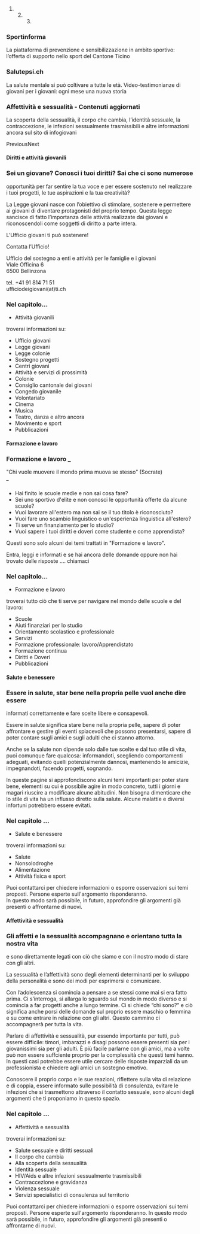   1.   2.   3. 

### Sportinforma

La piattaforma di prevenzione e sensibilizzazione in ambito sportivo:
l’offerta di supporto nello sport del Cantone Ticino

### Salutepsi.ch

La salute mentale si può coltivare a tutte le età. Video-testimonianze di
giovani per i giovani: ogni mese una nuova storia

### Affettività e sessualità - Contenuti aggiornati

La scoperta della sessualità, il corpo che cambia, l’identità sessuale, la
contraccezione, le infezioni sessualmente trasmissibili e altre informazioni
ancora sul sito di infogiovani

PreviousNext

####  Diritti e attività giovanili

### Sei un giovane? Conosci i tuoi diritti? Sai che ci sono numerose
opportunità per far sentire la tua voce e per essere sostenuto nel realizzare
i tuoi progetti, le tue aspirazioni e la tua creatività?

La Legge giovani nasce con l’obiettivo di stimolare, sostenere e permettere ai
giovani di diventare protagonisti del proprio tempo. Questa legge sancisce di
fatto l’importanza delle attività realizzate dai giovani e riconoscendoli come
soggetti di diritto a parte intera.

L’Ufficio giovani ti può sostenere!

Contatta l’Ufficio!  
  
Ufficio del sostegno a enti e attività per le famiglie e i giovani  
Viale Officina 6  
6500 Bellinzona

tel. +41 91 814 71 51  
ufficiodeigiovani(at)ti.ch  

###  Nel capitolo...

  * Attività giovanili

troverai informazioni su:

  * Ufficio giovani
  * Legge giovani
  * Legge colonie
  * Sostegno progetti
  * Centri giovani
  * Attività e servizi di prossimità
  * Colonie
  * Consiglio cantonale dei giovani
  * Congedo giovanile
  * Volontariato
  * Cinema
  * Musica
  * Teatro, danza e altro ancora
  * Movimento e sport
  * Pubblicazioni

####  Formazione e lavoro

### Formazione e lavoro _  
"Chi vuole muovere il mondo prima muova se stesso" (Socrate)  
_

###  

  * Hai finito le scuole medie e non sai cosa fare?
  * Sei uno sportivo d'elite e non conosci le opportunità offerte da alcune scuole? 
  * Vuoi lavorare all'estero ma non sai se il tuo titolo è riconosciuto?
  * Vuoi fare uno scambio linguistico o un'esperienza linguistica all'estero?
  * Ti serve un finanziamento per lo studio?
  * Vuoi sapere i tuoi diritti e doveri come studente e come apprendista?

Questi sono solo alcuni dei temi trattati in "Formazione e lavoro".

Entra, leggi e informati e se hai ancora delle domande oppure non hai trovato
delle risposte .... chiamaci

###  Nel capitolo...

  * Formazione e lavoro

troverai tutto ciò che ti serve per navigare nel mondo delle scuole e del
lavoro:

  * Scuole
  * Aiuti finanziari per lo studio
  * Orientamento scolastico e professionale
  * Servizi
  * Formazione professionale: lavoro/Apprendistato
  * Formazione continua
  * Diritti e Doveri
  * Pubblicazioni

####  Salute e benessere

### Essere in salute, star bene nella propria pelle vuol anche dire essere
informati correttamente e fare scelte libere e consapevoli.

Essere in salute significa stare bene nella propria pelle, sapere di poter
affrontare e gestire gli eventi spiacevoli che possono presentarsi, sapere di
poter contare sugli amici e sugli adulti che ci stanno attorno.  
  
Anche se la salute non dipende solo dalle tue scelte e dal tuo stile di vita,
puoi comunque fare qualcosa: informandoti, scegliendo comportamenti adeguati,
evitando quelli potenzialmente dannosi, mantenendo le amicizie, impegnandoti,
facendo progetti, sognando.

In queste pagine si approfondiscono alcuni temi importanti per poter stare
bene, elementi su cui è possibile agire in modo concreto, tutti i giorni e
magari riuscire a modificare alcune abitudini. Non bisogna dimenticare che lo
stile di vita ha un influsso diretto sulla salute. Alcune malattie e diversi
infortuni potrebbero essere evitati.

###  Nel capitolo ...

  * Salute e benessere

troverai informazioni su:

  * Salute
  * Nonsolodroghe
  * Alimentazione
  * Attività fisica e sport

Puoi contattarci per chiedere informazioni o esporre osservazioni sui temi
proposti. Persone esperte sull'argomento risponderanno.  
In questo modo sarà possibile, in futuro, approfondire gli argomenti già
presenti o affrontarne di nuovi.

####  Affettività e sessualità

### Gli affetti e la sessualità accompagnano e orientano tutta la nostra vita
e sono direttamente legati con ciò che siamo e con il nostro modo di stare con
gli altri.

La sessualità e l’affettività sono degli elementi determinanti per lo sviluppo
della personalità e sono dei modi per esprimersi e comunicare.  
  
Con l’adolescenza si comincia a pensare a se stessi come mai si era fatto
prima. Ci s’interroga, si allarga lo sguardo sul mondo in modo diverso e si
comincia a far progetti anche a lungo termine. Ci si chiede “chi sono?” e ciò
significa anche porsi delle domande sul proprio essere maschio o femmina e su
come entrare in relazione con gli altri. Questo cammino ci accompagnerà per
tutta la vita.  
  
Parlare di affettività e sessualità, pur essendo importante per tutti, può
essere difficile: timori, imbarazzi e disagi possono essere presenti sia per i
giovanissimi sia per gli adulti. È più facile parlarne con gli amici, ma a
volte può non essere suffciente proprio per la complessità che questi temi
hanno. In questi casi potrebbe essere utile cercare delle risposte imparziali
da un professionista e chiedere agli amici un sostegno emotivo.  
  
Conoscere il proprio corpo e le sue reazioni, riflettere sulla vita di
relazione e di coppia, essere informato sulle possibilità di consulenza,
evitare le infezioni che si trasmettono attraverso il contatto sessuale, sono
alcuni degli argomenti che ti proponiamo in questo spazio.

###  Nel capitolo ...

  * Affettività e sessualità

troverai informazioni su:

  * Salute sessuale e diritti sessuali
  * Il corpo che cambia
  * Alla scoperta della sessualità
  * Identità sessuale
  * HIV/Aids e altre infezioni sessualmente trasmissibili
  * Contraccezione e gravidanza
  * Violenza sessuale
  * Servizi specialistici di consulenza sul territorio

Puoi contattarci per chiedere informazioni o esporre osservazioni sui temi
proposti. Persone esperte sull'argomento risponderanno. In questo modo sarà
possibile, in futuro, approfondire gli argomenti già presenti o affrontarne di
nuovi.

